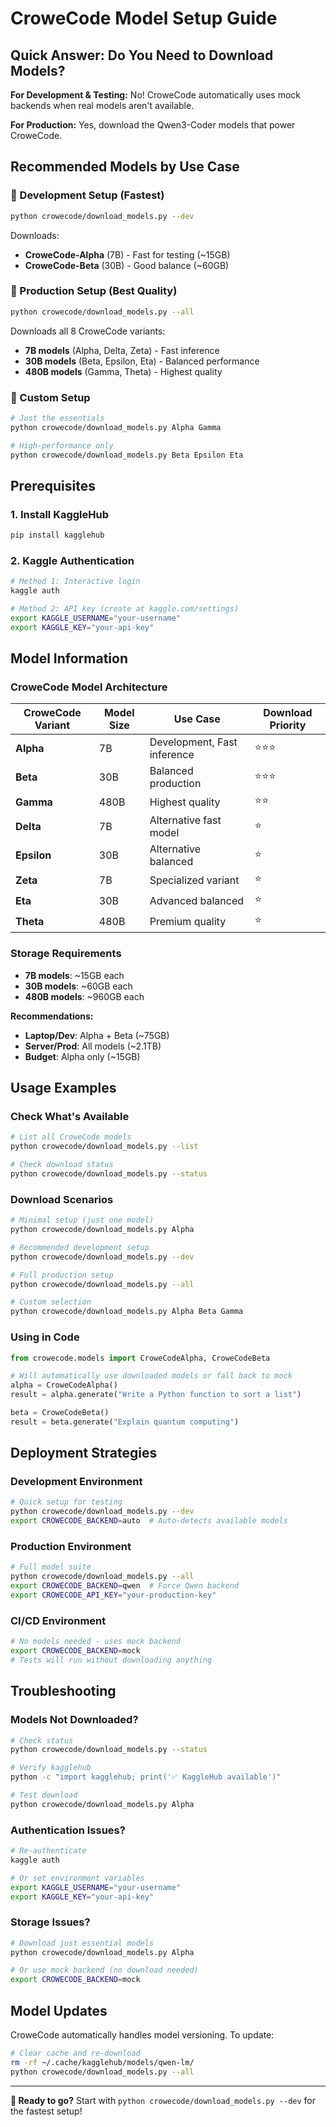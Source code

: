 # CroweCode Model Setup Guide

## Quick Answer: Do You Need to Download Models?

**For Development & Testing:** No! CroweCode automatically uses mock backends when real models aren't available.

**For Production:** Yes, download the Qwen3-Coder models that power CroweCode.

## Recommended Models by Use Case

### 🔧 Development Setup (Fastest)
```bash
python crowecode/download_models.py --dev
```
Downloads:
- **CroweCode-Alpha** (7B) - Fast for testing (~15GB)
- **CroweCode-Beta** (30B) - Good balance (~60GB)

### 🚀 Production Setup (Best Quality)
```bash
python crowecode/download_models.py --all
```
Downloads all 8 CroweCode variants:
- **7B models** (Alpha, Delta, Zeta) - Fast inference
- **30B models** (Beta, Epsilon, Eta) - Balanced performance  
- **480B models** (Gamma, Theta) - Highest quality

### 🎯 Custom Setup
```bash
# Just the essentials
python crowecode/download_models.py Alpha Gamma

# High-performance only  
python crowecode/download_models.py Beta Epsilon Eta
```

## Prerequisites

### 1. Install KaggleHub
```bash
pip install kagglehub
```

### 2. Kaggle Authentication
```bash
# Method 1: Interactive login
kaggle auth

# Method 2: API key (create at kaggle.com/settings)
export KAGGLE_USERNAME="your-username"
export KAGGLE_KEY="your-api-key"
```

## Model Information

### CroweCode Model Architecture

| CroweCode Variant | Model Size | Use Case | Download Priority |
|-------------------|------------|----------|-------------------|
| **Alpha** | 7B | Development, Fast inference | ⭐⭐⭐ |
| **Beta** | 30B | Balanced production | ⭐⭐⭐ |
| **Gamma** | 480B | Highest quality | ⭐⭐ |
| **Delta** | 7B | Alternative fast model | ⭐ |
| **Epsilon** | 30B | Alternative balanced | ⭐ |
| **Zeta** | 7B | Specialized variant | ⭐ |
| **Eta** | 30B | Advanced balanced | ⭐ |
| **Theta** | 480B | Premium quality | ⭐ |

### Storage Requirements

- **7B models**: ~15GB each
- **30B models**: ~60GB each  
- **480B models**: ~960GB each

**Recommendations:**
- **Laptop/Dev**: Alpha + Beta (~75GB)
- **Server/Prod**: All models (~2.1TB)
- **Budget**: Alpha only (~15GB)

## Usage Examples

### Check What's Available
```bash
# List all CroweCode models
python crowecode/download_models.py --list

# Check download status
python crowecode/download_models.py --status
```

### Download Scenarios

```bash
# Minimal setup (just one model)
python crowecode/download_models.py Alpha

# Recommended development setup  
python crowecode/download_models.py --dev

# Full production setup
python crowecode/download_models.py --all

# Custom selection
python crowecode/download_models.py Alpha Beta Gamma
```

### Using in Code

```python
from crowecode.models import CroweCodeAlpha, CroweCodeBeta

# Will automatically use downloaded models or fall back to mock
alpha = CroweCodeAlpha()
result = alpha.generate("Write a Python function to sort a list")

beta = CroweCodeBeta()  
result = beta.generate("Explain quantum computing")
```

## Deployment Strategies

### Development Environment
```bash
# Quick setup for testing
python crowecode/download_models.py --dev
export CROWECODE_BACKEND=auto  # Auto-detects available models
```

### Production Environment
```bash
# Full model suite
python crowecode/download_models.py --all
export CROWECODE_BACKEND=qwen  # Force Qwen backend
export CROWECODE_API_KEY="your-production-key"
```

### CI/CD Environment
```bash
# No models needed - uses mock backend
export CROWECODE_BACKEND=mock
# Tests will run without downloading anything
```

## Troubleshooting

### Models Not Downloaded?
```bash
# Check status
python crowecode/download_models.py --status

# Verify kagglehub
python -c "import kagglehub; print('✅ KaggleHub available')"

# Test download
python crowecode/download_models.py Alpha
```

### Authentication Issues?
```bash
# Re-authenticate
kaggle auth

# Or set environment variables
export KAGGLE_USERNAME="your-username"  
export KAGGLE_KEY="your-api-key"
```

### Storage Issues?
```bash
# Download just essential models
python crowecode/download_models.py Alpha

# Or use mock backend (no download needed)
export CROWECODE_BACKEND=mock
```

## Model Updates

CroweCode automatically handles model versioning. To update:

```bash
# Clear cache and re-download
rm -rf ~/.cache/kagglehub/models/qwen-lm/
python crowecode/download_models.py --all
```

---

**🚀 Ready to go?** Start with `python crowecode/download_models.py --dev` for the fastest setup!

